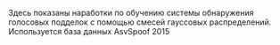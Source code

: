 Здесь показаны наработки по обучению системы обнаружения голосовых подделок с помощью смесей гауссовых распределений. Используется база данных AsvSpoof 2015
